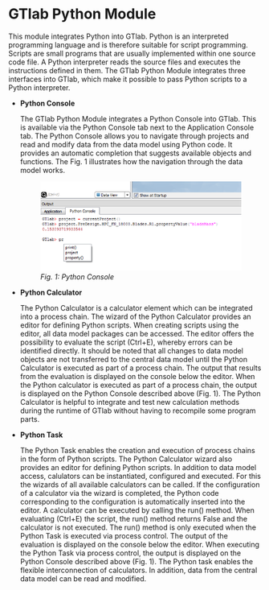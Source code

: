 # GTlab Python Module

This module integrates Python into GTlab. Python is an interpreted programming 
language and is therefore suitable for script programming. Scripts are small 
programs that are usually implemented within one source code file. A Python 
interpreter reads the source files and executes the instructions defined in 
them. The GTlab Python Module integrates three interfaces into GTlab, which make
it possible to pass Python scripts to a Python interpreter. 

* <b>Python Console</b> 

    The GTlab Python Module integrates a Python Console into GTlab. This is 
    available via the Python Console tab next to the Application Console tab. 
    The Python Console allows you to navigate through projects and read and 
    modify data from the data model using Python code. It provides an automatic 
    completion that suggests available objects and functions. The Fig. 1
    illustrates how the navigation through the data model works. 

    <figure class="image">
        <img src="/images/python_console.png" alt="Python Console">
        <figcaption> <i>Fig. 1: Python Console</i></figcaption>
    </figure>

* <b>Python Calculator</b> 

    The Python Calculator is a calculator element which can be integrated into 
    a process chain. The wizard of the Python Calculator provides an editor for 
    defining Python scripts.  When creating scripts using the editor, all data 
    model packages can be accessed. The editor offers the possibility to 
    evaluate the script (Ctrl+E), whereby errors can be identified directly. 
    It should be noted that all changes to data model objects are not 
    transferred to the central data model until the Python Calculator is
    executed as part of a process chain. The output that results from the
    evaluation is displayed on the console below the editor. When the Python 
    calculator is executed as part of a process chain, the output is displayed
    on the Python Console described above (Fig. 1). The Python Calculator is 
    helpful to integrate and test new calculation methods during the runtime 
    of GTlab without having to recompile some program parts.

* <b>Python Task</b> 

    The Python Task enables the creation and execution of process chains in the 
    form of Python scripts. The Python Calculator wizard also provides an editor
    for defining Python scripts. In addition to data model access, calulators 
    can be instantiated, configured and executed. For this the wizards of all
    available calculators can be called. If the configuration of a calculator 
    via the wizard is completed, the Python code corresponding to the 
    configuration is automatically inserted into the editor. A calculator can
    be executed by calling the run() method. When evaluating (Ctrl+E) the
    script, the run() method returns False and the calculator is not executed. 
    The run() method is only executed when the Python Task is executed via 
    process control. The output of the evaluation is displayed on the console 
    below the editor. When executing the Python Task via process control, the 
    output is displayed on the Python Console described above (Fig. 1). 
    The Python task enables the flexible interconnection of calculators. 
    In addition, data from the central data model can be read and modified.